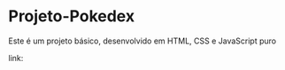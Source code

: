 # Projeto-Pokedex
Este é um projeto básico, desenvolvido em HTML, CSS e JavaScript puro

link: <a></a>
